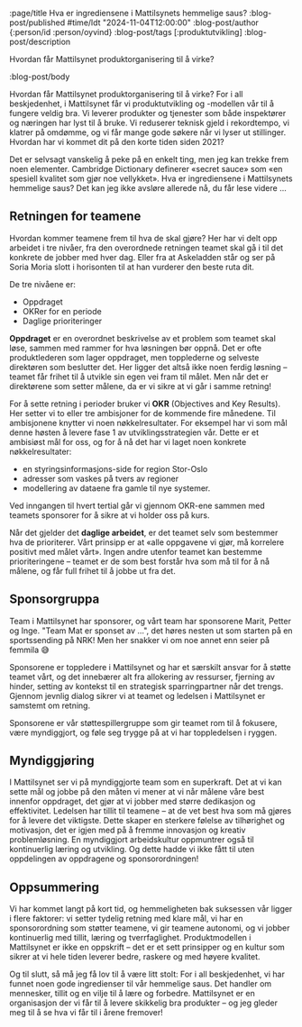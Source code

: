 :page/title Hva er ingrediensene i Mattilsynets hemmelige saus?
:blog-post/published #time/ldt "2024-11-04T12:00:00"
:blog-post/author {:person/id :person/oyvind}
:blog-post/tags [:produktutvikling]
:blog-post/description

Hvordan får Mattilsynet produktorganisering til å virke?

:blog-post/body

Hvordan får Mattilsynet produktorganisering til å virke? For i all beskjedenhet,
i Mattilsynet får vi produktutvikling og -modellen vår til å fungere veldig
bra. Vi leverer produkter og tjenester som både inspektører og næringen har lyst
til å bruke. Vi reduserer teknisk gjeld i rekordtempo, vi klatrer på omdømme, og
vi får mange gode søkere når vi lyser ut stillinger. Hvordan har vi kommet dit
på den korte tiden siden 2021?

Det er selvsagt vanskelig å peke på en enkelt ting, men jeg kan trekke frem noen
elementer. Cambridge Dictionary definerer «secret sauce» som «en spesiell
kvalitet som gjør noe vellykket». Hva er ingrediensene i Mattilsynets hemmelige
saus? Det kan jeg ikke avsløre allerede nå, du får lese videre ...

## Retningen for teamene

Hvordan kommer teamene frem til hva de skal gjøre? Her har vi delt opp arbeidet
i tre nivåer, fra den overordnede retningen teamet skal gå i til det konkrete de
jobber med hver dag. Eller fra at Askeladden står og ser på Soria Moria slott i
horisonten til at han vurderer den beste ruta dit.

De tre nivåene er:

- Oppdraget
- OKRer for en periode
- Daglige prioriteringer

**Oppdraget** er en overordnet beskrivelse av et problem som teamet skal løse,
sammen med rammer for hva løsningen bør oppnå. Det er ofte produktlederen som
lager oppdraget, men topplederne og selveste direktøren som beslutter det. Her
ligger det altså ikke noen ferdig løsning – teamet får frihet til å utvikle sin
egen vei fram til målet. Men når det er direktørene som setter målene, da er vi
sikre at vi går i samme retning!

For å sette retning i perioder bruker vi **OKR** (Objectives and Key Results). Her
setter vi to eller tre ambisjoner for de kommende fire månedene. Til
ambisjonene knytter vi noen nøkkelresultater. For eksempel har vi som mål denne
høsten å levere fase 1 av utviklingsstrategien vår. Dette er et ambisiøst mål
for oss, og for å nå det har vi laget noen konkrete nøkkelresultater:

- en styringsinformasjons-side for region Stor-Oslo
- adresser som vaskes på tvers av regioner
- modellering av dataene fra gamle til nye systemer.

Ved inngangen til hvert tertial går vi gjennom OKR-ene sammen med teamets
sponsorer for å sikre at vi holder oss på kurs.

Når det gjelder det **daglige arbeidet**, er det teamet selv som bestemmer hva
de prioriterer. Vårt prinsipp er at «alle oppgavene vi gjør, må korrelere
positivt med målet vårt». Ingen andre utenfor teamet kan bestemme
prioriteringene – teamet er de som best forstår hva som må til for å nå målene,
og får full frihet til å jobbe ut fra det.

## Sponsorgruppa

Team i Mattilsynet har sponsorer, og vårt team har sponsorene Marit, Petter og
Inge. "Team Mat er sponset av ...", det høres nesten ut som starten på en
sportssending på NRK! Men her snakker vi om noe annet enn seier på
femmila 😅

Sponsorene er toppledere i Mattilsynet og har et særskilt ansvar for å støtte
teamet vårt, og det innebærer alt fra allokering av ressurser, fjerning av
hinder, setting av kontekst til en strategisk sparringpartner når det trengs.
Gjennom jevnlig dialog sikrer vi at teamet og ledelsen i Mattilsynet er samstemt
om retning.

Sponsorene er vår støttespillergruppe som gir teamet rom til å fokusere, være
myndiggjort, og føle seg trygge på at vi har toppledelsen i ryggen.

## Myndiggjøring

I Mattilsynet ser vi på myndiggjorte team som en superkraft. Det at vi kan sette
mål og jobbe på den måten vi mener at vi når målene våre best innenfor
oppdraget, det gjør at vi jobber med større dedikasjon og effektivitet. Ledelsen
har tillit til teamene – at de vet best hva som må gjøres for å levere det
viktigste. Dette skaper en sterkere følelse av tilhørighet og motivasjon, det er
igjen med på å fremme innovasjon og kreativ problemløsning. En myndiggjort
arbeidskultur oppmuntrer også til kontinuerlig læring og utvikling. Og dette
hadde vi ikke fått til uten oppdelingen av oppdragene og sponsorordningen!

## Oppsummering

Vi har kommet langt på kort tid, og hemmeligheten bak suksessen vår ligger i
flere faktorer: vi setter tydelig retning med klare mål, vi har en
sponsorordning som støtter teamene, vi gir teamene autonomi, og vi jobber
kontinuerlig med tillit, læring og tverrfaglighet. Produktmodellen i Mattilsynet
er ikke en oppskrift – det er et sett prinsipper og en kultur som sikrer at vi
hele tiden leverer bedre, raskere og med høyere kvalitet.

Og til slutt, så må jeg få lov til å være litt stolt: For i all beskjedenhet, vi
har funnet noen gode ingredienser til vår hemmelige saus. Det handler om
mennesker, tillit og en vilje til å lære og forbedre. Mattilsynet er en
organisasjon der vi får til å levere skikkelig bra produkter – og jeg gleder meg
til å se hva vi får til i årene fremover!
